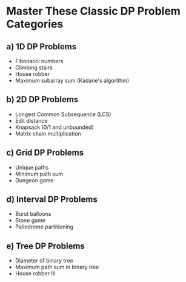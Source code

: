 # Master These Classic DP Problem Categories

## a) 1D DP Problems
- Fibonacci numbers
- Climbing stairs
- House robber
- Maximum subarray sum (Kadane's algorithm)

## b) 2D DP Problems
- Longest Common Subsequence (LCS)
- Edit distance
- Knapsack (0/1 and unbounded)
- Matrix chain multiplication

## c) Grid DP Problems
- Unique paths
- Minimum path sum
- Dungeon game

## d) Interval DP Problems
- Burst balloons
- Stone game
- Palindrome partitioning

## e) Tree DP Problems
- Diameter of binary tree
- Maximum path sum in binary tree
- House robber III
